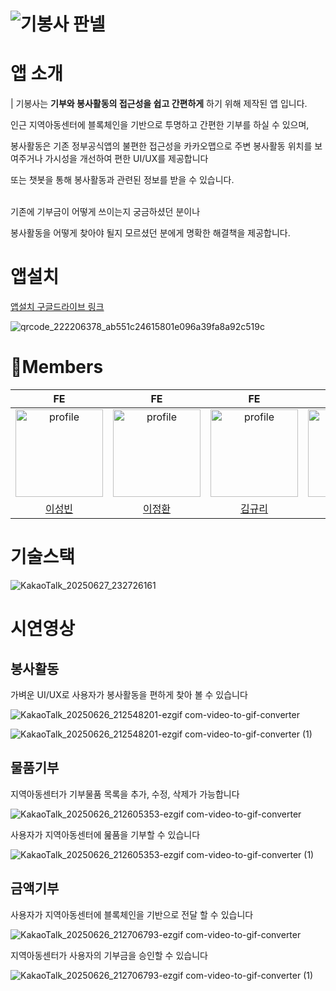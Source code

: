 # ![기봉사 판넬](https://github.com/user-attachments/assets/9d2e48de-7a73-4ee8-8b90-3f552e5cce3c)

# 앱 소개

| 기봉사는 **기부와 봉사활동의 접근성을 쉽고 간편하게** 하기 위해 제작된 앱 입니다.

인근 지역아동센터에 블록체인을 기반으로 투명하고 간편한 기부를 하실 수 있으며,

봉사활동은 기존 정부공식앱의 불편한 접근성을 카카오맵으로 주변 봉사활동 위치를 보여주거나 가시성을 개선하여 편한 UI/UX를 제공합니다

또는 챗봇을 통해 봉사활동과 관련된 정보를 받을 수 있습니다.

<br/>
기존에 기부금이 어떻게 쓰이는지 궁금하셨던 분이나 

봉사활동을 어떻게 찾아야 될지 모르셨던 분에게 명확한 해결책을 제공합니다.

# 앱설치
[앱설치 구글드라이브 링크](https://drive.google.com/file/d/17cap6ObjS9ij894t7z7A7YZ1XENvGvnH/view?usp=sharing)

![qrcode_222206378_ab551c24615801e096a39fa8a92c519c](https://github.com/user-attachments/assets/3633556c-1e0e-49d6-a46b-c519bf7e89da)



# 🏃Members

|                                                                        FE                                                                        |                                                                         FE                                                                          |                                                                         FE                                                                         |                                                                          BE                                                                           |
| :----------------------------------------------------------------------------------------------------------------------------------------------: | :-------------------------------------------------------------------------------------------------------------------------------------------------: | :------------------------------------------------------------------------------------------------------------------------------------------------: | :---------------------------------------------------------------------------------------------------------------------------------------------------: |
| <a href="https://github.com/optshj"><img src="https://avatars.githubusercontent.com/u/105402944?v=4" alt="profile" width="140" height="140"></a> | <a href="https://github.com/jhlee-inu"><img src="https://avatars.githubusercontent.com/u/197494172?v=4" alt="profile" width="140" height="140"></a> | <a href="https://github.com/gyuri224"><img src="https://avatars.githubusercontent.com/u/176257557?v=4" alt="profile" width="140" height="140"></a> | <a href="https://github.com/RYUJEONGHUN"><img src="https://avatars.githubusercontent.com/u/192004734?v=4" alt="profile" width="140" height="140"></a> |
|                                                       [이성빈](https://github.com/optshj)                                                        |                                                       [이정환](https://github.com/jhlee-inu)                                                        |                                                       [김규리](https://github.com/gyuri224)                                                        |                                                       [류정훈](https://github.com/RYUJEONGHUN)                                                        |

# 기술스택

![KakaoTalk_20250627_232726161](https://github.com/user-attachments/assets/783925b3-ea79-4b04-8ca0-1379f2444b9e)
# 시연영상
## 봉사활동

가벼운 UI/UX로 사용자가 봉사활동을 편하게 찾아 볼 수 있습니다

![KakaoTalk_20250626_212548201-ezgif com-video-to-gif-converter](https://github.com/user-attachments/assets/d8062ba2-a916-4651-a2aa-fc29e8a8190e)

![KakaoTalk_20250626_212548201-ezgif com-video-to-gif-converter (1)](https://github.com/user-attachments/assets/735d7859-f890-41d4-b4ae-3374ee8d146e)

## 물품기부

지역아동센터가 기부물품 목록을 추가, 수정, 삭제가 가능합니다

![KakaoTalk_20250626_212605353-ezgif com-video-to-gif-converter](https://github.com/user-attachments/assets/3ed2ab58-781c-4e0e-a750-f32618433b44)

사용자가 지역아동센터에 뭂품을 기부할 수 있습니다

![KakaoTalk_20250626_212605353-ezgif com-video-to-gif-converter (1)](https://github.com/user-attachments/assets/8ea8dded-d721-4347-9a76-e8a17135274c)




## 금액기부

사용자가 지역아동센터에 블록체인을 기반으로 전달 할 수 있습니다

![KakaoTalk_20250626_212706793-ezgif com-video-to-gif-converter](https://github.com/user-attachments/assets/8021acef-4fb3-4be9-891c-d644e8d61df2)

지역아동센터가 사용자의 기부금을 승인할 수 있습니다

![KakaoTalk_20250626_212706793-ezgif com-video-to-gif-converter (1)](https://github.com/user-attachments/assets/c44c2cbe-ec98-4a08-85fd-dc396fd6c44c)
